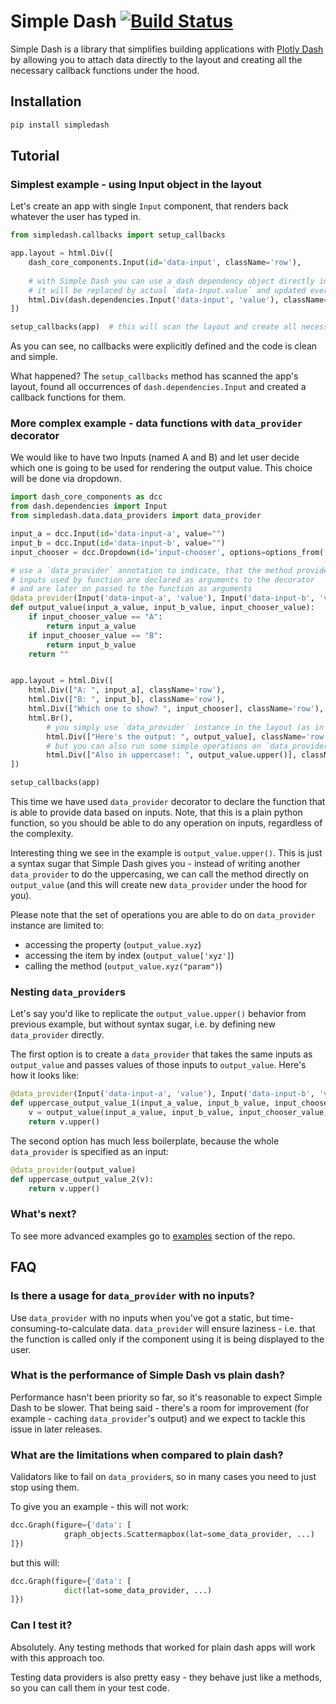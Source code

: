 # Simple Dash [![Build Status](https://travis-ci.com/rtshadow/simple-dash.svg?branch=master)](https://travis-ci.com/rtshadow/simple-dash)

Simple Dash is a library that simplifies building applications with [Plotly Dash](https://github.com/plotly/dash) by allowing you to attach data directly to the layout and creating all the necessary callback functions under the hood.

## Installation
```bash
pip install simpledash
```

## Tutorial
### Simplest example - using Input object in the layout
Let's create an app with single `Input` component, that renders back whatever the user has typed in.

```python
from simpledash.callbacks import setup_callbacks

app.layout = html.Div([
    dash_core_components.Input(id='data-input', className='row'),
    
    # with Simple Dash you can use a dash dependency object directly in the layout
    # it will be replaced by actual `data-input.value` and updated every time it changes
    html.Div(dash.dependencies.Input('data-input', 'value'), className='row', id='output-div')
])

setup_callbacks(app)  # this will scan the layout and create all necessary callback functions
```

As you can see, no callbacks were explicitly defined and the code is clean and simple.

What happened? The `setup_callbacks` method has scanned the app's layout, found all occurrences of `dash.dependencies.Input` and created a callback functions for them.

### More complex example - data functions with `data_provider` decorator
We would like to have two Inputs (named A and B) and let user decide which one is going to be used
for rendering the output value. This choice will be done via dropdown.

```python
import dash_core_components as dcc
from dash.dependencies import Input
from simpledash.data.data_providers import data_provider

input_a = dcc.Input(id='data-input-a', value="")
input_b = dcc.Input(id='data-input-b', value="")
input_chooser = dcc.Dropdown(id='input-chooser', options=options_from(['A', 'B']))

# use a `data_provider` annotation to indicate, that the method provides data based on inputs
# inputs used by function are declared as arguments to the decorator
# and are later on passed to the function as arguments
@data_provider(Input('data-input-a', 'value'), Input('data-input-b', 'value'), Input('input-chooser', 'value'))
def output_value(input_a_value, input_b_value, input_chooser_value):
    if input_chooser_value == "A":
        return input_a_value
    if input_chooser_value == "B":
        return input_b_value
    return ""


app.layout = html.Div([
    html.Div(["A: ", input_a], className='row'),
    html.Div(["B: ", input_b], className='row'),
    html.Div(["Which one to show? ", input_chooser], className='row'),
    html.Br(),
        # you simply use `data_provider` instance in the layout (as in previous example)
        html.Div(["Here's the output: ", output_value], className='row', id='output'),
        # but you can also run some simple operations on `data_provider`, like `upper()`
        html.Div(["Also in uppercase!: ", output_value.upper()], className='row', id='output-upper')
])

setup_callbacks(app)
```
This time we have used `data_provider` decorator to declare the function that is able to provide data based on inputs. Note, that this is a plain python function, so you should be able to do any operation on inputs, regardless of the complexity.

Interesting thing we see in the example is `output_value.upper()`. This is just a syntax sugar 
that Simple Dash gives you - instead of writing another `data_provider` to do the uppercasing, 
we can call the method directly on `output_value` (and this will create new `data_provider` under the hood for you).

Please note that the set of operations you are able to do on `data_provider` instance are limited to:
* accessing the property (`output_value.xyz`)
* accessing the item by index (`output_value['xyz']`)
* calling the method (`output_value.xyz("param")`)

### Nesting `data_provider`s
Let's say you'd like to replicate the `output_value.upper()` behavior from previous example, but without syntax sugar, i.e. by defining new `data_provider` directly.

The first option is to create a `data_provider` that takes the same inputs as `output_value` and passes values of those inputs to `output_value`. Here's how it looks like:
```python
@data_provider(Input('data-input-a', 'value'), Input('data-input-b', 'value'), Input('input-chooser', 'value'))
def uppercase_output_value_1(input_a_value, input_b_value, input_chooser_value):
    v = output_value(input_a_value, input_b_value, input_chooser_value)
    return v.upper()
```

The second option has much less boilerplate, because the whole `data_provider` is specified as an input:
```python
@data_provider(output_value)
def uppercase_output_value_2(v):
    return v.upper()
```

### What's next?
To see more advanced examples go to [examples](examples) section of the repo.

## FAQ
### Is there a usage for `data_provider` with no inputs?
Use `data_provider` with no inputs when you've got a static, but time-consuming-to-calculate data. `data_provider` will ensure laziness - i.e. that the function is called only if the component using it is being displayed to the user.

### What is the performance of Simple Dash vs plain dash?
Performance hasn't been priority so far, so it's reasonable to expect Simple Dash to be slower. That being said - there's a room for improvement (for example - caching `data_provider`'s output) and we expect to tackle this issue in later releases.

### What are the limitations when compared to plain dash?
Validators like to fail on `data_provider`s, so in many cases you need to just stop using them.

To give you an example - this will not work: 
```python
dcc.Graph(figure={'data': [
            graph_objects.Scattermapbox(lat=some_data_provider, ...)
]})
```

but this will:
```python
dcc.Graph(figure={'data': [
            dict(lat=some_data_provider, ...)
]})
```

### Can I test it?
Absolutely. Any testing methods that worked for plain dash apps will work with this approach too.

Testing data providers is also pretty easy - they behave just like a methods, so you can call them in your test code.